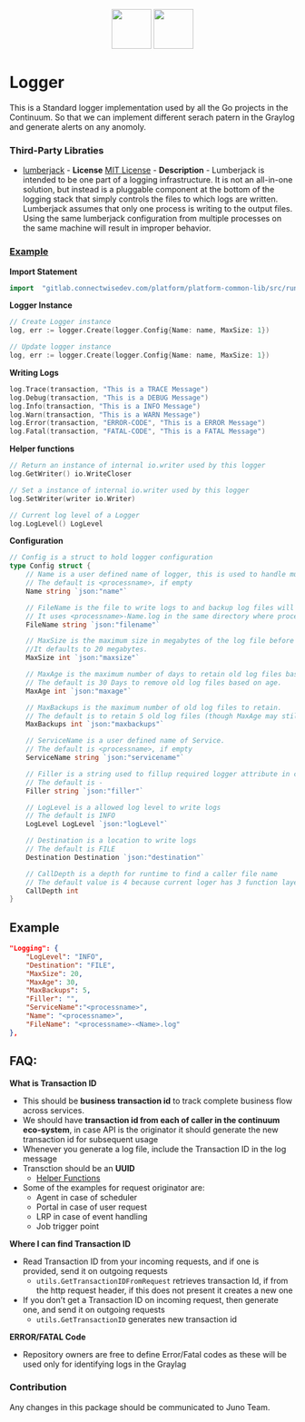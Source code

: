 <p align="center">
<img height=70px src="docs/images/continuum-logo.png">
<img height=70px src="docs/images/Go-Logo_Blue.png">
</p>

# Logger

This is a Standard logger implementation used by all the Go projects in the Continuum. So that we can implement different serach patern in the Graylog and generate alerts on any anomoly.

### Third-Party Libraties

- [lumberjack](https://gopkg.in/natefinch/lumberjack.v2) - **License** [MIT License](https://github.com/natefinch/lumberjack/blob/v2.0/LICENSE) - **Description** - Lumberjack is intended to be one part of a logging infrastructure. It is not an all-in-one solution, but instead is a pluggable component at the bottom of the logging stack that simply controls the files to which logs are written.
  Lumberjack assumes that only one process is writing to the output files. Using the same lumberjack configuration from multiple processes on the same machine will result in improper behavior.

### [Example](example/example.go)

**Import Statement**

```go
import	"gitlab.connectwisedev.com/platform/platform-common-lib/src/runtime/logger"
```

**Logger Instance**

```go
// Create Logger instance
log, err := logger.Create(logger.Config{Name: name, MaxSize: 1})

// Update logger instance
log, err := logger.Create(logger.Config{Name: name, MaxSize: 1})
```

**Writing Logs**

```go
log.Trace(transaction, "This is a TRACE Message")
log.Debug(transaction, "This is a DEBUG Message")
log.Info(transaction, "This is a INFO Message")
log.Warn(transaction, "This is a WARN Message")
log.Error(transaction, "ERROR-CODE", "This is a ERROR Message")
log.Fatal(transaction, "FATAL-CODE", "This is a FATAL Message")
```

**Helper functions**

```go
// Return an instance of internal io.writer used by this logger
log.GetWriter() io.WriteCloser

// Set a instance of internal io.writer used by this logger
log.SetWriter(writer io.Writer)

// Current log level of a Logger
log.LogLevel() LogLevel
```

**Configuration**

```go
// Config is a struct to hold logger configuration
type Config struct {
	// Name is a user defined name of logger, this is used to handle multiple log files.
	// The default is <processname>, if empty
	Name string `json:"name"`

	// FileName is the file to write logs to and backup log files will be retained in the same directory.
	// It uses <processname>-Name.log in the same directory where process binary available, if empty.
	FileName string `json:"filename"`

	// MaxSize is the maximum size in megabytes of the log file before it gets rotated.
	//It defaults to 20 megabytes.
	MaxSize int `json:"maxsize"`

	// MaxAge is the maximum number of days to retain old log files based on the timestamp encoded in their filename.
	// The default is 30 Days to remove old log files based on age.
	MaxAge int `json:"maxage"`

	// MaxBackups is the maximum number of old log files to retain.
	// The default is to retain 5 old log files (though MaxAge may still cause them to get deleted)
	MaxBackups int `json:"maxbackups"`

	// ServiceName is a user defined name of Service.
	// The default is <processname>, if empty
	ServiceName string `json:"servicename"`

	// Filler is a string used to fillup required logger attribute in case these are not available
	// The default is -
	Filler string `json:"filler"`

	// LogLevel is a allowed log level to write logs
	// The default is INFO
	LogLevel LogLevel `json:"logLevel"`

	// Destination is a location to write logs
	// The default is FILE
	Destination Destination `json:"destination"`

	// CallDepth is a depth for runtime to find a caller file name
	// The default value is 4 because current loger has 3 function layes on top of the runtime
	CallDepth int
}
```

## Example

```json
"Logging": {
	"LogLevel": "INFO",
	"Destination": "FILE",
	"MaxSize": 20,
	"MaxAge": 30,
	"MaxBackups": 5,
	"Filler": "",
	"ServiceName":"<processname>",
	"Name": "<processname>",
	"FileName": "<processname>-<Name>.log"
},
```

## FAQ:

**What is Transaction ID**

- This should be **business transaction id** to track complete business flow across services.
- We should have **transaction id from each of caller in the continuum eco-system**, in case API is the originator it should generate the new transaction id for subsequent usage
- Whenever you generate a log file, include the Transaction ID in the log message
- Transction should be an **UUID**
  - [Helper Functions](../../utils)
- Some of the examples for request originator are:
  - Agent in case of scheduler
  - Portal in case of user request
  - LRP in case of event handling
  - Job trigger point

**Where I can find Transaction ID**
- Read Transaction ID from your incoming requests, and if one is provided, send it on outgoing requests
  - `utils.GetTransactionIDFromRequest` retrieves transaction Id, if from the http request header, if this does not present it creates a new one
- If you don’t get a Transaction ID on incoming request, then generate one, and send it on outgoing requests
  - `utils.GetTransactionID` generates new transaction id

**ERROR/FATAL Code**
- Repository owners are free to define Error/Fatal codes as these will be used only for identifying logs in the Graylag


### Contribution

Any changes in this package should be communicated to Juno Team.
